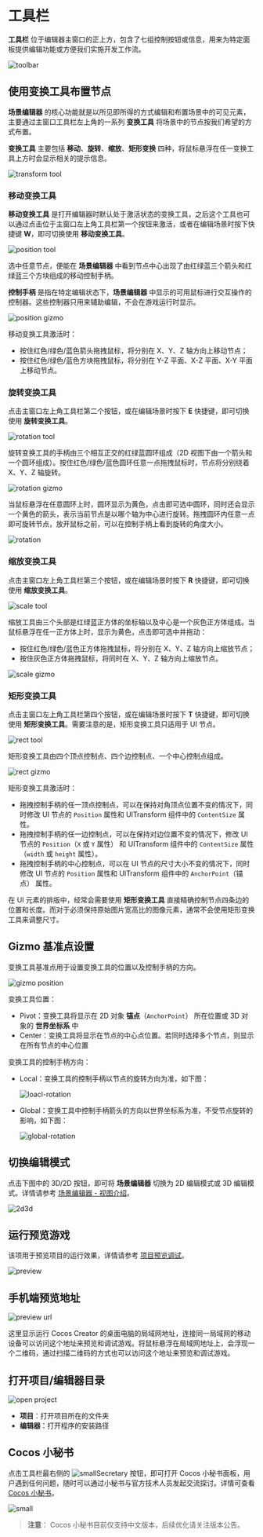 # 工具栏

**工具栏** 位于编辑器主窗口的正上方，包含了七组控制按钮或信息，用来为特定面板提供编辑功能或方便我们实施开发工作流。

![toolbar](./toolbarEdit.png)

## 使用变换工具布置节点

**场景编辑器** 的核心功能就是以所见即所得的方式编辑和布置场景中的可见元素，主要通过主窗口工具栏左上角的一系列 **变换工具** 将场景中的节点按我们希望的方式布置。

**变换工具** 主要包括 **移动**、**旋转**、**缩放**、**矩形变换** 四种，将鼠标悬浮在任一变换工具上方时会显示相关的提示信息。

![transform tool](./transform_tool.png)

### 移动变换工具

**移动变换工具** 是打开编辑器时默认处于激活状态的变换工具，之后这个工具也可以通过点击位于主窗口左上角工具栏第一个按钮来激活，或者在编辑场景时按下快捷键 **W**，即可切换使用 **移动变换工具**。

![position tool](./position-tool.png)

选中任意节点，便能在 **场景编辑器** 中看到节点中心出现了由红绿蓝三个箭头和红绿蓝三个方块组成的移动控制手柄。

**控制手柄** 是指在特定编辑状态下，**场景编辑器** 中显示的可用鼠标进行交互操作的控制器。这些控制器只用来辅助编辑，不会在游戏运行时显示。

![position gizmo](./position-gizmo.png)

移动变换工具激活时：
- 按住红色/绿色/蓝色箭头拖拽鼠标，将分别在 X、Y、Z 轴方向上移动节点；
- 按住红色/绿色/蓝色方块拖拽鼠标，将分别在 Y-Z 平面、X-Z 平面、X-Y 平面上移动节点。

### 旋转变换工具

点击主窗口左上角工具栏第二个按钮，或在编辑场景时按下 **E** 快捷键，即可切换使用 **旋转变换工具**。

![rotation tool](./rotation-tool.png)

旋转变换工具的手柄由三个相互正交的红绿蓝圆环组成（2D 视图下由一个箭头和一个圆环组成）。按住红色/绿色/蓝色圆环任意一点拖拽鼠标时，节点将分别绕着 X、Y、Z 轴旋转。

![rotation gizmo](./rotation-gizmo.png)

当鼠标悬浮在任意圆环上时，圆环显示为黄色，点击即可选中圆环，同时还会显示一个黄色的箭头，表示当前节点是以哪个轴为中心进行旋转。拖拽圆环内任意一点即可旋转节点，放开鼠标之前，可以在控制手柄上看到旋转的角度大小。

![rotation](./rotation.png)

### 缩放变换工具

点击主窗口左上角工具栏第三个按钮，或在编辑场景时按下 **R** 快捷键，即可切换使用 **缩放变换工具**。

![scale tool](./scale-tool.png)

缩放工具由三个头部是红绿蓝正方体的坐标轴以及中心是一个灰色正方体组成。当鼠标悬浮在任一正方体上时，显示为黄色，点击即可选中并拖动：

- 按住红色/绿色/蓝色正方体拖拽鼠标，将分别在 X、Y、Z 轴方向上缩放节点；
- 按住灰色正方体拖拽鼠标，将同时在 X、Y、Z 轴方向上缩放节点。

![scale gizmo](./scale-gizmo.png)

### 矩形变换工具

点击主窗口左上角工具栏第四个按钮，或在编辑场景时按下 **T** 快捷键，即可切换使用 **矩形变换工具**。需要注意的是，矩形变换工具只适用于 UI 节点。

![rect tool](./rect-tool.png)

矩形变换工具由四个顶点控制点、四个边控制点、一个中心控制点组成。

![rect gizmo](./rect-gizmo.png)

矩形变换工具激活时：
- 拖拽控制手柄的任一顶点控制点，可以在保持对角顶点位置不变的情况下，同时修改 UI 节点的 `Position` 属性和 UITransform 组件中的 `ContentSize` 属性。
- 拖拽控制手柄的任一边控制点，可以在保持对边位置不变的情况下，修改 UI 节点的 `Position`（`X` 或 `Y` 属性） 和 UITransform 组件中的 `ContentSize` 属性（`width` 或 `height` 属性）。
- 拖拽控制手柄的中心控制点，可以在 UI 节点的尺寸大小不变的情况下，同时修改 UI 节点的 `Position` 属性和 UITransform 组件中的 `AnchorPoint`（锚点） 属性。

在 UI 元素的排版中，经常会需要使用 **矩形变换工具** 直接精确控制节点四条边的位置和长度。而对于必须保持原始图片宽高比的图像元素，通常不会使用矩形变换工具来调整尺寸。

## Gizmo 基准点设置

变换工具基准点用于设置变换工具的位置以及控制手柄的方向。

![gizmo position](./gizmo_position.png)

变换工具位置：

- Pivot：变换工具将显示在 2D 对象 **锚点**（`AnchorPoint`） 所在位置或 3D 对象的 **世界坐标系** 中
- Center：变换工具将显示在节点的中心点位置。若同时选择多个节点，则显示在所有节点的中心位置

变换工具的控制手柄方向：

- Local：变换工具的控制手柄以节点的旋转方向为准，如下图：

  ![loacl-rotation](./loacl-rotation.png)

- Global：变换工具中控制手柄箭头的方向以世界坐标系为准，不受节点旋转的影响，如下图：

  ![global-rotation](./global-rotation.png)

## 切换编辑模式

点击下图中的 3D/2D 按钮，即可将 **场景编辑器** 切换为 2D 编辑模式或 3D 编辑模式。详情请参考 [场景编辑器 - 视图介绍](../scene/index.md#%E8%A7%86%E5%9B%BE%E4%BB%8B%E7%BB%8D)。

![2d3d](./2d3d.png)

## 运行预览游戏

该项用于预览项目的运行效果，详情请参考 [项目预览调试](../preview/index.md)。

![preview](./preview.png)

## 手机端预览地址

![preview url](./preview_url.png)

这里显示运行 Cocos Creator 的桌面电脑的局域网地址，连接同一局域网的移动设备可以访问这个地址来预览和调试游戏。将鼠标悬浮在局域网地址上，会浮现一个二维码，通过扫描二维码的方式也可以访问这个地址来预览和调试游戏。

## 打开项目/编辑器目录

![open project](./open_project.png)

- **项目**：打开项目所在的文件夹
- **编辑器**：打开程序的安装路径

## Cocos 小秘书

点击工具栏最右侧的 ![smallSecretary](./smallSecretary.png) 按钮，即可打开 Cocos 小秘书面板，用户遇到任何问题，随时可以通过小秘书与官方技术人员发起交流探讨。详情可查看 [Cocos 小秘书](https://www.cocos.com/assistant)。

![small](./small.png)

>**注意**： Cocos 小秘书目前仅支持中文版本，后续优化请关注版本公告。
